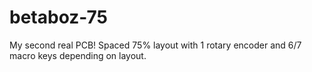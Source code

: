 # betaboz-75
 My second real PCB! Spaced 75% layout with 1 rotary encoder and 6/7 macro keys depending on layout.
